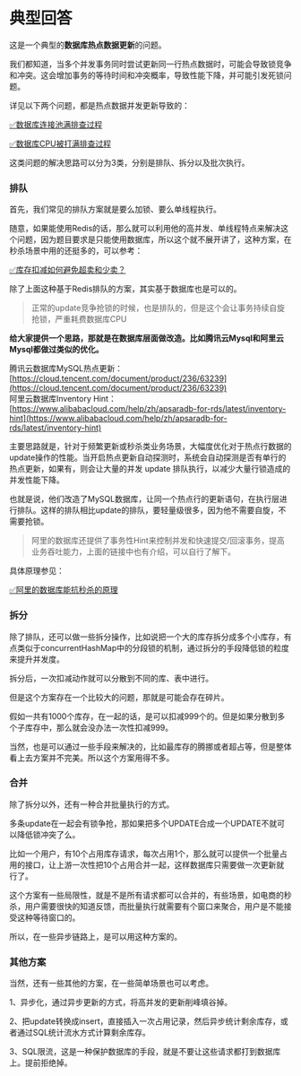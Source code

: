 # 典型回答

这是一个典型的**数据库热点数据更新**的问题。

我们都知道，当多个并发事务同时尝试更新同一行热点数据时，可能会导致锁竞争和冲突。这会增加事务的等待时间和冲突概率，导致性能下降，并可能引发死锁问题。

详见以下两个问题，都是热点数据并发更新导致的：

[✅数据库连接池满排查过程](https://www.yuque.com/hollis666/fo22bm/dlz4xagyghoys4p8?view=doc_embed)

[✅数据库CPU被打满排查过程](https://www.yuque.com/hollis666/fo22bm/yhfy70xlf7kegk0s?view=doc_embed)


这类问题的解决思路可以分为3类，分别是排队、拆分以及批次执行。

### 排队
首先，我们常见的排队方案就是要么加锁、要么单线程执行。

随意，如果能使用Redis的话，那么就可以利用他的高并发、单线程特点来解决这个问题，因为题目要求是只能使用数据库，所以这个就不展开讲了，这种方案，在秒杀场景中用的还挺多的，可以参考：

[✅库存扣减如何避免超卖和少卖？](https://www.yuque.com/hollis666/fo22bm/qpnna44eczny06z7?view=doc_embed)

除了上面这种基于Redis排队的方案，其实基于数据库也是可以的。

> 正常的update竞争抢锁的时候，也是排队的，但是这个会让事务持续自旋抢锁，严重耗费数据库CPU


**给大家提供一个思路，那就是在数据库层面做改造。比如腾讯云Mysql和阿里云Mysql都做过类似的优化。**

腾讯云数据库MySQL热点更新： [https://cloud.tencent.com/document/product/236/63239](https://cloud.tencent.com/document/product/236/63239)<br />阿里云数据库Inventory Hint： [https://www.alibabacloud.com/help/zh/apsaradb-for-rds/latest/inventory-hint](https://www.alibabacloud.com/help/zh/apsaradb-for-rds/latest/inventory-hint)

主要思路就是，针对于频繁更新或秒杀类业务场景，大幅度优化对于热点行数据的update操作的性能。当开启热点更新自动探测时，系统会自动探测是否有单行的热点更新，如果有，则会让大量的并发 update 排队执行，以减少大量行锁造成的并发性能下降。

也就是说，他们改造了MySQL数据库，让同一个热点行的更新语句，在执行层进行排队。这样的排队相比update的排队，要轻量级很多，因为他不需要自旋，不需要抢锁。

> 阿里的数据库还提供了事务性Hint来控制并发和快速提交/回滚事务，提高业务吞吐能力，上面的链接中也有介绍，可以自行了解下。


具体原理参见：

[✅阿里的数据库能抗秒杀的原理](https://www.yuque.com/hollis666/fo22bm/gwg64tg0g107wgz3?view=doc_embed)

### 拆分

除了排队，还可以做一些拆分操作，比如说把一个大的库存拆分成多个小库存，有点类似于concurrentHashMap中的分段锁的机制，通过拆分的手段降低锁的粒度来提升并发度。

拆分后，一次扣减动作就可以分散到不同的库、表中进行。

但是这个方案存在一个比较大的问题，那就是可能会存在碎片。

假如一共有1000个库存，在一起的话，是可以扣减999个的。但是如果分散到多个子库存中，那么就会没办法一次性扣减999。

当然，也是可以通过一些手段来解决的，比如最库存的腾挪或者超占等，但是整体看上去方案并不完美。所以这个方案用得不多。


### 合并

除了拆分以外，还有一种合并批量执行的方式。

多条update在一起会有锁争抢，那如果把多个UPDATE合成一个UPDATE不就可以降低锁冲突了么。

比如一个用户，有10个占用库存请求，每次占用1个，那么就可以提供一个批量占用的接口，让上游一次性把10个占用合并一起，这样数据库只需要做一次更新就行了。

这个方案有一些局限性，就是不是所有请求都可以合并的，有些场景，如电商的秒杀，用户需要很快的知道反馈，而批量执行就需要有个窗口来聚合，用户是不能接受这种等待窗口的。

所以，在一些异步链路上，是可以用这种方案的。

### 其他方案

当然，还有一些其他的方案，在一些简单场景也可以考虑。

1、异步化，通过异步更新的方式，将高并发的更新削峰填谷掉。

2、把update转换成insert，直接插入一次占用记录，然后异步统计剩余库存，或者通过SQL统计流水方式计算剩余库存。

3、SQL限流，这是一种保护数据库的手段，就是不要让这些请求都打到数据库上。提前拒绝掉。
